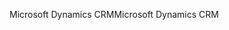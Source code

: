 <span data-ttu-id="465c7-101">Microsoft Dynamics CRM</span><span class="sxs-lookup"><span data-stu-id="465c7-101">Microsoft Dynamics CRM</span></span>